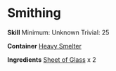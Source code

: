 <!-- TITLE: Glass Orb -->
<!-- SUBTITLE:  -->
# Smithing
**Skill**
Minimum: Unknown
Trivial: 25

**Container**
[Heavy Smelter](heavy-smelter)

**Ingredients**
[Sheet of Glass](sheet-of-glass) x 2